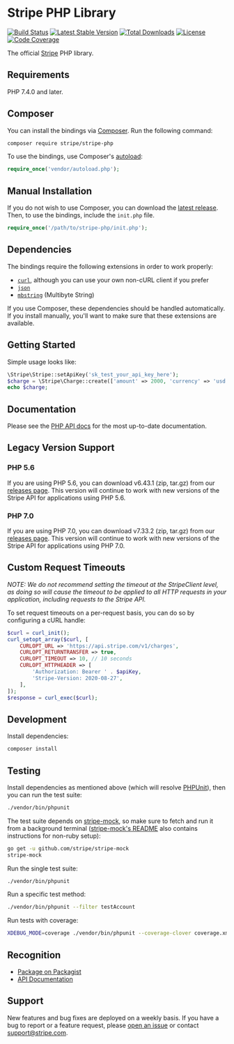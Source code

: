 # Stripe PHP Library

[![Build Status](https://github.com/stripe/stripe-php/workflows/CI/badge.svg?branch=master)](https://github.com/stripe/stripe-php/actions?query=workflow%3ACI)
[![Latest Stable Version](https://img.shields.io/packagist/v/stripe/stripe-php.svg)](https://packagist.org/packages/stripe/stripe-php)
[![Total Downloads](https://img.shields.io/packagist/dt/stripe/stripe-php.svg)](https://packagist.org/packages/stripe/stripe-php)
[![License](https://img.shields.io/packagist/l/stripe/stripe-php.svg)](https://github.com/stripe/stripe-php/blob/master/LICENSE)
[![Code Coverage](https://img.shields.io/codecov/c/github/stripe/stripe-php.svg)](https://codecov.io/gh/stripe/stripe-php)

The official [Stripe](https://stripe.com) PHP library.

## Requirements

PHP 7.4.0 and later.

## Composer

You can install the bindings via [Composer](http://getcomposer.org/). Run the following command:

```bash
composer require stripe/stripe-php
```

To use the bindings, use Composer's [autoload](https://getcomposer.org/doc/01-basic-usage.md#autoloading):

```php
require_once('vendor/autoload.php');
```

## Manual Installation

If you do not wish to use Composer, you can download the [latest release](https://github.com/stripe/stripe-php/releases). Then, to use the bindings, include the `init.php` file.

```php
require_once('/path/to/stripe-php/init.php');
```

## Dependencies

The bindings require the following extensions in order to work properly:

- [`curl`](https://secure.php.net/manual/en/book.curl.php), although you can use your own non-cURL client if you prefer
- [`json`](https://secure.php.net/manual/en/book.json.php)
- [`mbstring`](https://secure.php.net/manual/en/book.mbstring.php) (Multibyte String)

If you use Composer, these dependencies should be handled automatically. If you install manually, you'll want to make sure that these extensions are available.

## Getting Started

Simple usage looks like:

```php
\Stripe\Stripe::setApiKey('sk_test_your_api_key_here');
$charge = \Stripe\Charge::create(['amount' => 2000, 'currency' => 'usd', 'source' => 'tok_189fqt2eZvKYlo2CTGBeg6Uq']);
echo $charge;
```

## Documentation

Please see the [PHP API docs](https://stripe.com/docs/api?lang=php) for the most up-to-date documentation.

## Legacy Version Support

### PHP 5.6

If you are using PHP 5.6, you can download v6.43.1 (zip, tar.gz) from our [releases page](https://github.com/stripe/stripe-php/releases). This version will continue to work with new versions of the Stripe API for applications using PHP 5.6.

### PHP 7.0

If you are using PHP 7.0, you can download v7.33.2 (zip, tar.gz) from our [releases page](https://github.com/stripe/stripe-php/releases). This version will continue to work with new versions of the Stripe API for applications using PHP 7.0.

## Custom Request Timeouts

*NOTE: We do not recommend setting the timeout at the StripeClient level, as doing so will cause the timeout to be applied to all HTTP requests in your application, including requests to the Stripe API.*

To set request timeouts on a per-request basis, you can do so by configuring a cURL handle:

```php
$curl = curl_init();
curl_setopt_array($curl, [
    CURLOPT_URL => 'https://api.stripe.com/v1/charges',
    CURLOPT_RETURNTRANSFER => true,
    CURLOPT_TIMEOUT => 10, // 10 seconds
    CURLOPT_HTTPHEADER => [
        'Authorization: Bearer ' . $apiKey,
        'Stripe-Version: 2020-08-27',
    ],
]);
$response = curl_exec($curl);
```

## Development

Install dependencies:

```bash
composer install
```

## Testing

Install dependencies as mentioned above (which will resolve [PHPUnit](http://packagist.org/packages/phpunit/phpunit)), then you can run the test suite:

```bash
./vendor/bin/phpunit
```

The test suite depends on [stripe-mock], so make sure to fetch and run it from a background terminal ([stripe-mock's README](https://github.com/stripe/stripe-mock) also contains instructions for non-ruby setup):

```bash
go get -u github.com/stripe/stripe-mock
stripe-mock
```

Run the single test suite:

```bash
./vendor/bin/phpunit
```

Run a specific test method:

```bash
./vendor/bin/phpunit --filter testAccount
```

Run tests with coverage:

```bash
XDEBUG_MODE=coverage ./vendor/bin/phpunit --coverage-clover coverage.xml
```

## Recognition

- [Package on Packagist](https://packagist.org/packages/stripe/stripe-php)
- [API Documentation](https://stripe.com/docs/api?lang=php)

## Support

New features and bug fixes are deployed on a weekly basis. If you have a bug to report or a feature request, please [open an issue](https://github.com/stripe/stripe-php/issues/new) or contact [support@stripe.com](mailto:support@stripe.com).

[stripe-mock]: https://github.com/stripe/stripe-mock
